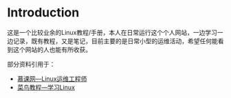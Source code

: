 # Introduction

这是一个比较业余的Linux教程/手册，本人在日常运行这个个人网站，一边学习一边记录，既有教程，又是笔记，目前主要的是日常小型的运维活动，希望任何能看到这个网站的人也能有所收获。

部分资料引用于：
* [慕课网—Linux运维工程师](https://www.imooc.com/course/programdetail/pid/45)
* [菜鸟教程—学习Linux](https://www.runoob.com/linux/linux-tutorial.html)